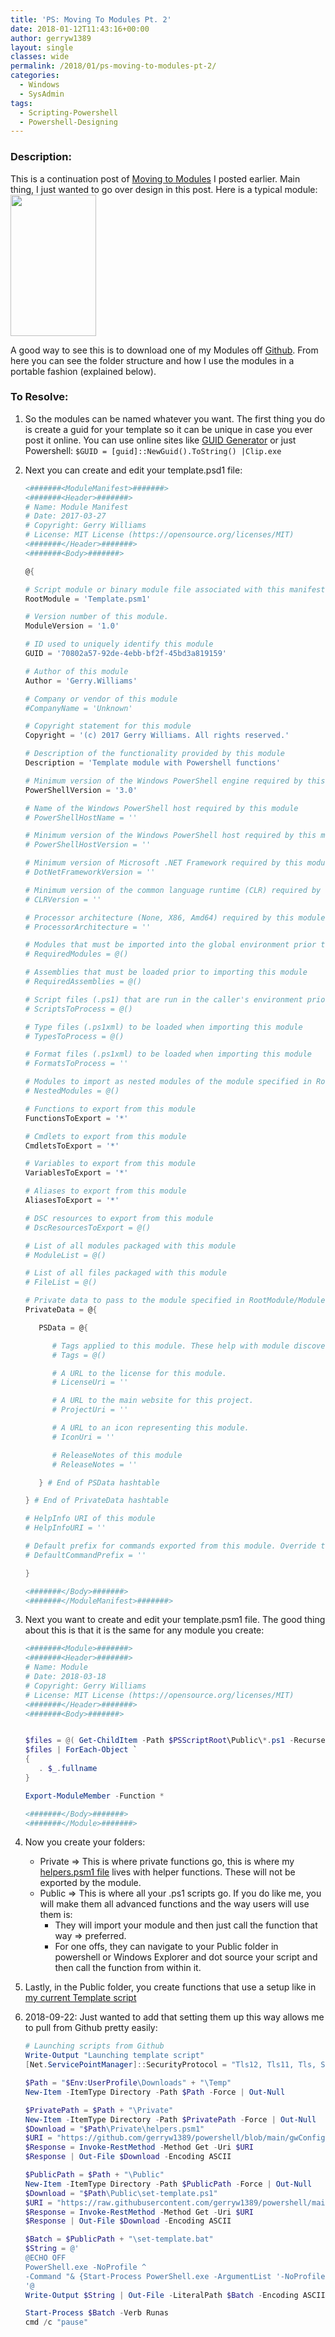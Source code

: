 ```yaml
---
title: 'PS: Moving To Modules Pt. 2'
date: 2018-01-12T11:43:16+00:00
author: gerryw1389
layout: single
classes: wide
permalink: /2018/01/ps-moving-to-modules-pt-2/
categories:
  - Windows
  - SysAdmin
tags:
  - Scripting-Powershell
  - Powershell-Designing
---
```

<!--more-->

### Description:

This is a continuation post of [Moving to Modules](https://automationadmin.com/2017/12/ps-moving-to-modules/) I posted earlier. Main thing, I just wanted to go over design in this post. Here is a typical module:  
<img class="alignnone size-full wp-image-4925" src="https://automationadmin.com/assets/images/uploads/2018/01/template.jpg" alt="" width="137" height="226" /> 

A good way to see this is to download one of my Modules off [Github](https://github.com/gerryw1389). From here you can see the folder structure and how I use the modules in a portable fashion (explained below).

### To Resolve:

1. So the modules can be named whatever you want. The first thing you do is create a guid for your template so it can be unique in case you ever post it online. You can use online sites like [GUID Generator](https://www.guidgenerator.com/) or just Powershell: `$GUID = [guid]::NewGuid().ToString() |Clip.exe`

2. Next you can create and edit your template.psd1 file:

   ```powershell
   <#######<ModuleManifest>#######>
   <#######<Header>#######>
   # Name: Module Manifest
   # Date: 2017-03-27
   # Copyright: Gerry Williams
   # License: MIT License (https://opensource.org/licenses/MIT) 
   <#######</Header>#######>
   <#######<Body>#######>

   @{

   # Script module or binary module file associated with this manifest.
   RootModule = 'Template.psm1'

   # Version number of this module.
   ModuleVersion = '1.0'

   # ID used to uniquely identify this module
   GUID = '70802a57-92de-4ebb-bf2f-45bd3a819159'

   # Author of this module
   Author = 'Gerry.Williams'

   # Company or vendor of this module
   #CompanyName = 'Unknown'

   # Copyright statement for this module
   Copyright = '(c) 2017 Gerry Williams. All rights reserved.'

   # Description of the functionality provided by this module
   Description = 'Template module with Powershell functions'

   # Minimum version of the Windows PowerShell engine required by this module
   PowerShellVersion = '3.0'

   # Name of the Windows PowerShell host required by this module
   # PowerShellHostName = ''

   # Minimum version of the Windows PowerShell host required by this module
   # PowerShellHostVersion = ''

   # Minimum version of Microsoft .NET Framework required by this module
   # DotNetFrameworkVersion = ''

   # Minimum version of the common language runtime (CLR) required by this module
   # CLRVersion = ''

   # Processor architecture (None, X86, Amd64) required by this module
   # ProcessorArchitecture = ''

   # Modules that must be imported into the global environment prior to importing this module
   # RequiredModules = @()

   # Assemblies that must be loaded prior to importing this module
   # RequiredAssemblies = @()

   # Script files (.ps1) that are run in the caller's environment prior to importing this module.
   # ScriptsToProcess = @()

   # Type files (.ps1xml) to be loaded when importing this module
   # TypesToProcess = @()

   # Format files (.ps1xml) to be loaded when importing this module
   # FormatsToProcess = ''

   # Modules to import as nested modules of the module specified in RootModule/ModuleToProcess
   # NestedModules = @()

   # Functions to export from this module
   FunctionsToExport = '*'

   # Cmdlets to export from this module
   CmdletsToExport = '*'

   # Variables to export from this module
   VariablesToExport = '*'

   # Aliases to export from this module
   AliasesToExport = '*'

   # DSC resources to export from this module
   # DscResourcesToExport = @()

   # List of all modules packaged with this module
   # ModuleList = @()

   # List of all files packaged with this module
   # FileList = @()

   # Private data to pass to the module specified in RootModule/ModuleToProcess. This may also contain a PSData hashtable with additional module metadata used by PowerShell.
   PrivateData = @{

      PSData = @{

         # Tags applied to this module. These help with module discovery in online galleries.
         # Tags = @()

         # A URL to the license for this module.
         # LicenseUri = ''

         # A URL to the main website for this project.
         # ProjectUri = ''

         # A URL to an icon representing this module.
         # IconUri = ''

         # ReleaseNotes of this module
         # ReleaseNotes = ''

      } # End of PSData hashtable

   } # End of PrivateData hashtable

   # HelpInfo URI of this module
   # HelpInfoURI = ''

   # Default prefix for commands exported from this module. Override the default prefix using Import-Module -Prefix.
   # DefaultCommandPrefix = ''

   }

   <#######</Body>#######>
   <#######</ModuleManifest>#######>
   ```

3. Next you want to create and edit your template.psm1 file. The good thing about this is that it is the same for any module you create:

   ```powershell
   <#######<Module>#######>
   <#######<Header>#######>
   # Name: Module
   # Date: 2018-03-18
   # Copyright: Gerry Williams
   # License: MIT License (https://opensource.org/licenses/MIT) 
   <#######</Header>#######>
   <#######<Body>#######>


   $files = @( Get-ChildItem -Path $PSScriptRoot\Public\*.ps1 -Recurse -ErrorAction SilentlyContinue)
   $files | ForEach-Object `
   { 
      . $_.fullname
   }

   Export-ModuleMember -Function *

   <#######</Body>#######>
   <#######</Module>#######>
   ```

4. Now you create your folders:  
   - Private => This is where private functions go, this is where my [helpers.psm1 file](https://automationadmin.com/2018/01/ps-helper-functions/) lives with helper functions. These will not be exported by the module.  
   - Public => This is where all your .ps1 scripts go. If you do like me, you will make them all advanced functions and the way users will use them is:
     - They will import your module and then just call the function that way => preferred.  
     - For one offs, they can navigate to your Public folder in powershell or Windows Explorer and dot source your script and then call the function from within it.

5. Lastly, in the Public folder, you create functions that use a setup like in [my current Template script](https://github.com/gerryw1389/powershell/blob/main/Other/templates/_current-template-w-logging.ps1)

6. 2018-09-22: Just wanted to add that setting them up this way allows me to pull from Github pretty easily:

   ```powershell
   # Launching scripts from Github
   Write-Output "Launching template script"
   [Net.ServicePointManager]::SecurityProtocol = "Tls12, Tls11, Tls, Ssl3"

   $Path = "$Env:UserProfile\Downloads" + "\Temp"
   New-Item -ItemType Directory -Path $Path -Force | Out-Null

   $PrivatePath = $Path + "\Private"
   New-Item -ItemType Directory -Path $PrivatePath -Force | Out-Null
   $Download = "$Path\Private\helpers.psm1"
   $URI = "https://github.com/gerryw1389/powershell/blob/main/gwConfiguration/Private/helpers.psm1"
   $Response = Invoke-RestMethod -Method Get -Uri $URI
   $Response | Out-File $Download -Encoding ASCII

   $PublicPath = $Path + "\Public"
   New-Item -ItemType Directory -Path $PublicPath -Force | Out-Null
   $Download = "$Path\Public\set-template.ps1"
   $URI = "https://raw.githubusercontent.com/gerryw1389/powershell/main/gwConfiguration/Public/Set-Template.ps1"
   $Response = Invoke-RestMethod -Method Get -Uri $URI
   $Response | Out-File $Download -Encoding ASCII

   $Batch = $PublicPath + "\set-template.bat"
   $String = @'
   @ECHO OFF
   PowerShell.exe -NoProfile ^
   -Command "& {Start-Process PowerShell.exe -ArgumentList '-NoProfile -ExecutionPolicy Bypass -Command ". "%~dpn0.ps1"; Set-Template "' -Verb RunAs}"
   '@
   Write-Output $String | Out-File -LiteralPath $Batch -Encoding ASCII

   Start-Process $Batch -Verb Runas
   cmd /c "pause"
   ```

